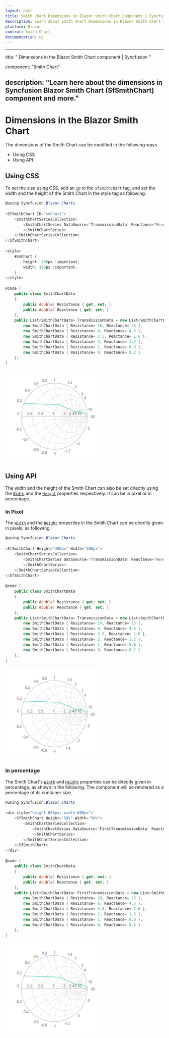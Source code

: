 ```yaml
---
layout: post
title: Smith Chart Dimensions in Blazor Smith Chart Component | Syncfusion 
description: Learn about Smith Chart Dimensions in Blazor Smith Chart component of Syncfusion, and more details.
platform: Blazor
control: Smith Chart
documentation: ug
---
```


---
title: " Dimensions in the Blazor Smith Chart component | Syncfusion "

component: "Smith Chart"

description: "Learn here about the dimensions in Syncfusion Blazor Smith Chart (SfSmithChart) component and more."
---

# Dimensions in the Blazor Smith Chart

The dimensions of the Smith Chart can be modified in the following ways.

* Using CSS
* Using API

## Using CSS

To set the size using CSS, add an [`ID`](https://help.syncfusion.com/cr/blazor/Syncfusion.Blazor.Charts.SfSmithChart.html#Syncfusion_Blazor_Charts_SfSmithChart_ID) to the `SfSmithChart` tag, and set the width and the height of the Smith Chart in the style tag as following.

```csharp
@using Syncfusion.Blazor.Charts

<SfSmithChart ID="smChart">
    <SmithChartSeriesCollection>
        <SmithChartSeries DataSource='TransmissionData' Reactance="Reactance" Resistance="Resistance">
        </SmithChartSeries>
    </SmithChartSeriesCollection>
</SfSmithChart>

<style>
    #smChart {
        height: 300px !important;
        width: 300px !important;
    }
</style>

@code {
    public class SmithChartData
    {
        public double? Resistance { get; set; }
        public double? Reactance { get; set; }
    };
    public List<SmithChartData> TransmissionData = new List<SmithChartData> {
        new SmithChartData { Resistance= 10, Reactance= 25 },
        new SmithChartData { Resistance= 6, Reactance= 4.5 },
        new SmithChartData { Resistance= 3.5, Reactance= 1.6 },
        new SmithChartData { Resistance= 2, Reactance= 1.2 },
        new SmithChartData { Resistance= 1, Reactance= 0.8 },
        new SmithChartData { Resistance= 0, Reactance= 0.2 }
    };
}
```

![Smith chart dimensions via CSS](./images/Dimension/smith-chart.png)

## Using API

The width and the height of the Smith Chart can also be set directly using the [`Width`](https://help.syncfusion.com/cr/blazor/Syncfusion.Blazor.Charts.SfSmithChart.html#Syncfusion_Blazor_Charts_SfSmithChart_Width) and the [`Height`](https://help.syncfusion.com/cr/blazor/Syncfusion.Blazor.Charts.SfSmithChart.html#Syncfusion_Blazor_Charts_SfSmithChart_Height) properties respectively. It can be in pixel or in percentage.

### In Pixel

The [`Width`](https://help.syncfusion.com/cr/blazor/Syncfusion.Blazor.Charts.SfSmithChart.html#Syncfusion_Blazor_Charts_SfSmithChart_Width) and the [`Height`](https://help.syncfusion.com/cr/blazor/Syncfusion.Blazor.Charts.SfSmithChart.html#Syncfusion_Blazor_Charts_SfSmithChart_Height) properties in the Smith Chart can be directly given in pixels, as following.

```csharp
@using Syncfusion.Blazor.Charts

<SfSmithChart Height="300px" Width="300px">
    <SmithChartSeriesCollection>
        <SmithChartSeries DataSource='TransmissionData' Reactance="Reactance" Resistance="Resistance">
        </SmithChartSeries>
    </SmithChartSeriesCollection>
</SfSmithChart>

@code {
    public class SmithChartData
    {
        public double? Resistance { get; set; }
        public double? Reactance { get; set; }
    };
    public List<SmithChartData> TransmissionData = new List<SmithChartData> {
        new SmithChartData { Resistance= 10, Reactance= 25 },
        new SmithChartData { Resistance= 6, Reactance= 4.5 },
        new SmithChartData { Resistance= 3.5, Reactance= 1.6 },
        new SmithChartData { Resistance= 2, Reactance= 1.2 },
        new SmithChartData { Resistance= 1, Reactance= 0.8 },
        new SmithChartData { Resistance= 0, Reactance= 0.2 }
    };
}
```

![Setting dimensions in pixel](./images/Dimension/smith-chart.png)

### In percentage

The Smith Chart's [`Width`](https://help.syncfusion.com/cr/blazor/Syncfusion.Blazor.Charts.SfSmithChart.html#Syncfusion_Blazor_Charts_SfSmithChart_Width) and [`Height`](https://help.syncfusion.com/cr/blazor/Syncfusion.Blazor.Charts.SfSmithChart.html#Syncfusion_Blazor_Charts_SfSmithChart_Height) properties can be directly given in percentage, as shown in the following. The component will be rendered as a percentage of its container size.

```csharp
@using Syncfusion.Blazor.Charts

<div style="height:600px; width:600px">
    <SfSmithChart Height="50%" Width="50%">
        <SmithChartSeriesCollection>
            <SmithChartSeries DataSource='FirstTransmissionData' Reactance="Reactance" Resistance="Resistance">
            </SmithChartSeries>
        </SmithChartSeriesCollection>
    </SfSmithChart>
</div>

@code {
    public class SmithChartData
    {
        public double? Resistance { get; set; }
        public double? Reactance { get; set; }
    };
    public List<SmithChartData> FirstTransmissionData = new List<SmithChartData> {
        new SmithChartData { Resistance= 10, Reactance= 25 },
        new SmithChartData { Resistance= 6, Reactance= 4.5 },
        new SmithChartData { Resistance= 3.5, Reactance= 1.6 },
        new SmithChartData { Resistance= 2, Reactance= 1.2 },
        new SmithChartData { Resistance= 1, Reactance= 0.8 },
        new SmithChartData { Resistance= 0, Reactance= 0.2 }
    };
}
```

![Setting dimensions in percentage](./images/Dimension/smith-chart.png)
